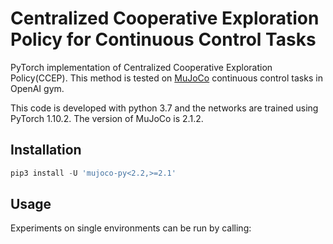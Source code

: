 # Centralized Cooperative Exploration Policy for Continuous Control Tasks

PyTorch implementation of Centralized Cooperative Exploration Policy(CCEP). This method is tested on [MuJoCo](https://mujoco.org) continuous control tasks in OpenAI gym. 

This code is developed with python 3.7 and the networks are trained using PyTorch 1.10.2. The version of MuJoCo is 2.1.2.
 
## Installation
```Python
pip3 install -U 'mujoco-py<2.2,>=2.1'
```
## Usage

Experiments on single environments can be run by calling:
